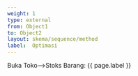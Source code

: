 ```yaml
---
weight: 1
type: external
from: Object1
to: Object2
layout: skema/sequence/method
label:  Optimasi
---
```

Buka Toko-->Stoks Barang: {{ page.label }}
